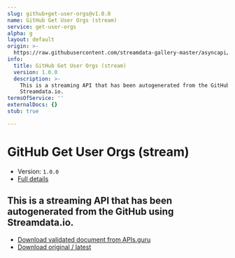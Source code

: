 ```yaml
---
slug: github+get-user-orgs@v1.0.0
name: GitHub Get User Orgs (stream)
service: get-user-orgs
alpha: g
layout: default
origin: >-
  https://raw.githubusercontent.com/streamdata-gallery-master/asyncapi/master/_listings/github/github-get-user-orgs-stream-async.md
info:
  title: GitHub Get User Orgs (stream)
  version: 1.0.0
  description: >-
    This is a streaming API that has been autogenerated from the GitHub using
    Streamdata.io.
termsOfService: ''
externalDocs: {}
stub: true

---
```

# GitHub Get User Orgs (stream)

* Version: `1.0.0`
* [Full details](../html/github+get-user-orgs@v1.0.0.html)



## This is a streaming API that has been autogenerated from the GitHub using Streamdata.io.



* [Download validated document from APIs.guru](https://raw.githubusercontent.com/APIs-guru/asyncapi-directory/master/docs/APIs/github%2Bget-user-orgs%40v1.0.0.yaml)
* [Download original / latest](https://raw.githubusercontent.com/streamdata-gallery-master/asyncapi/master/_listings/github/github-get-user-orgs-stream-async.md)

<script type="application/ld+json">
{
  "@context": "http://schema.org/",
  "@type": "WebAPI",
  "description": "This is a streaming API that has been autogenerated from the GitHub using Streamdata.io.",
  "documentation": "",

  "name": "GitHub Get User Orgs (stream)"
}
</script>
